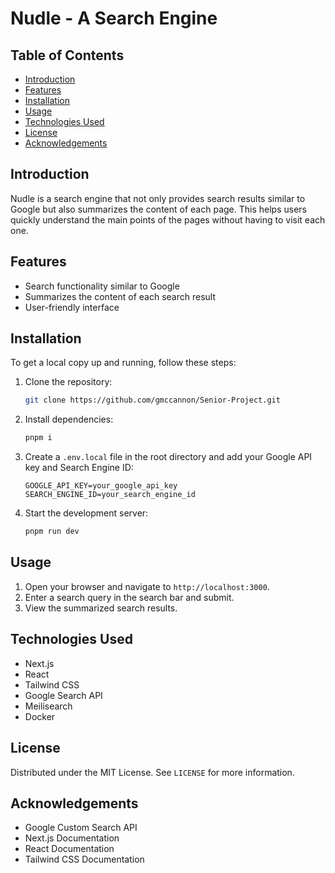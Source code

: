 # Nudle - A Search Engine

## Table of Contents

- [Introduction](#introduction)
- [Features](#features)
- [Installation](#installation)
- [Usage](#usage)
- [Technologies Used](#technologies-used)
- [License](#license)
- [Acknowledgements](#acknowledgements)

## Introduction

Nudle is a search engine that not only provides search results similar to Google but also summarizes the content of each page. This helps users quickly understand the main points of the pages without having to visit each one.

## Features

- Search functionality similar to Google
- Summarizes the content of each search result
- User-friendly interface

## Installation
To get a local copy up and running, follow these steps:
1. Clone the repository:
    ```sh
    git clone https://github.com/gmccannon/Senior-Project.git
    ```

2. Install dependencies:
    ```sh
    pnpm i
    ```

3. Create a `.env.local` file in the root directory and add your Google API key and Search Engine ID:
    ```env
    GOOGLE_API_KEY=your_google_api_key
    SEARCH_ENGINE_ID=your_search_engine_id
    ```

4. Start the development server:
    ```sh
    pnpm run dev
    ```

## Usage

1. Open your browser and navigate to `http://localhost:3000`.
2. Enter a search query in the search bar and submit.
3. View the summarized search results.

## Technologies Used

- Next.js
- React
- Tailwind CSS
- Google Search API
- Meilisearch
- Docker

## License

Distributed under the MIT License. See `LICENSE` for more information.

## Acknowledgements

- Google Custom Search API
- Next.js Documentation
- React Documentation
- Tailwind CSS Documentation